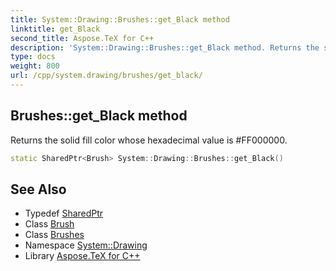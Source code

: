 ```yaml
---
title: System::Drawing::Brushes::get_Black method
linktitle: get_Black
second_title: Aspose.TeX for C++
description: 'System::Drawing::Brushes::get_Black method. Returns the solid fill color whose hexadecimal value is #FF000000 in C++.'
type: docs
weight: 800
url: /cpp/system.drawing/brushes/get_black/
---
```

## Brushes::get_Black method


Returns the solid fill color whose hexadecimal value is #FF000000.

```cpp
static SharedPtr<Brush> System::Drawing::Brushes::get_Black()
```

## See Also

* Typedef [SharedPtr](../../../system/sharedptr/)
* Class [Brush](../../brush/)
* Class [Brushes](../)
* Namespace [System::Drawing](../../)
* Library [Aspose.TeX for C++](../../../)
